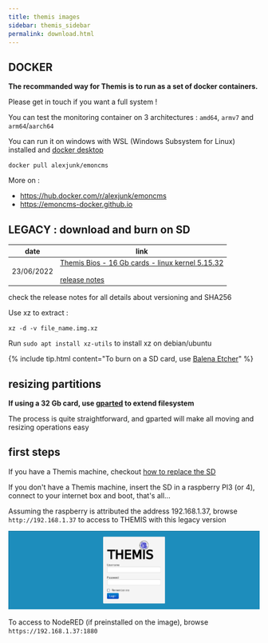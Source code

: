 ```yaml
---
title: themis images
sidebar: themis_sidebar
permalink: download.html
---
```


## DOCKER

**The recommanded way for Themis is to run as a set of docker containers.**

Please get in touch if you want a full system !

You can test the monitoring container on 3 architectures : `amd64`, `armv7` and `arm64`/`aarch64`

You can run it on windows with WSL (Windows Subsystem for Linux) installed and [docker desktop](https://www.docker.com/products/docker-desktop/)

```
docker pull alexjunk/emoncms
```

More on :
- https://hub.docker.com/r/alexjunk/emoncms
- https://emoncms-docker.github.io

## LEGACY : download and burn on SD

date | link
--|--
23/06/2022 | [Themis Bios - 16 Gb cards - linux kernel 5.15.32](https://drive.google.com/u/0/uc?id=1874vnJTrYKGkXykJvVuVlcXoWIYOKLQI&export=download)<br><br>[release notes](release_notes.txt)

check the release notes for all details about versioning and SHA256

Use xz to extract :

```
xz -d -v file_name.img.xz
```
Run `sudo apt install xz-utils` to install xz on debian/ubuntu

{% include tip.html content="To burn on a SD card, use [Balena Etcher](https://www.balena.io/etcher)" %}

## resizing partitions

**If using a 32 Gb card, use [gparted](https://gparted.org/) to extend filesystem**

The process is quite straightforward, and gparted will make all moving and resizing operations easy

## first steps

If you have a Themis machine, checkout [how to replace the SD](Themis_change_SD) 

If you don't have a Themis machine, insert the SD in a raspberry PI3 (or 4), connect to your internet box and boot, that's all...

Assuming the raspberry is attributed the address 192.168.1.37, browse `http://192.168.1.37` to access to THEMIS with this legacy version

![](BIOS_welcome_screen.png)

To access to NodeRED (if preinstalled on the image), browse `https://192.168.1.37:1880`
